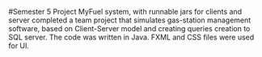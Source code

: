 #Semester 5 Project
MyFuel system, with runnable jars for clients and server
completed a team project that simulates gas-station management software, based on Client-Server model and creating queries creation to SQL server.
The code was written in Java.
FXML and CSS files were used for UI.
